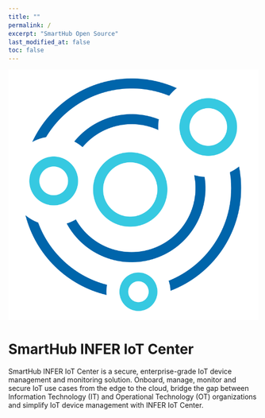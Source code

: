 ```yaml
---
title: ""
permalink: /
excerpt: "SmartHub Open Source"
last_modified_at: false
toc: false
---
```


<img src="/assets/images/pulse-IOT-center.svg" alt="" class="iot-logo">
<!-- ![image](/assets/images/pulse-IOT-center.svg) -->

# SmartHub INFER IoT Center

SmartHub INFER IoT Center is a secure, enterprise-grade IoT device management and monitoring solution. Onboard, manage, monitor and secure IoT use cases from the edge to the cloud, bridge the gap between Information Technology (IT) and Operational Technology (OT) organizations and simplify IoT device management with INFER IoT Center.